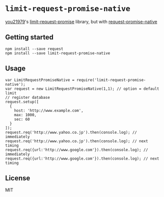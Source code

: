 `limit-request-promise-native`
=============================
[you21979](https://github.com/you21979)'s [limit-request-promise](https://github.com/you21979/node-limit-request-promise) library, but with [request-promise-native](https://github.com/request/request-promise-native)

Getting started
---------------

```
npm install --save request
npm install --save limit-request-promise-native
```

Usage
-----

```
var LimitRequestPromiseNative = require('limit-request-promise-native');
var request = new LimitRequestPromiseNative(1,1); // option = default limit
// register database
request.setup([
  {
    host: 'http://www.example.com',
    max: 1000,
    sec: 60
  }
]);
request.req('http://www.yahoo.co.jp').then(console.log); // immediately
request.req('http://www.yahoo.co.jp').then(console.log); // next timing
request.req({url:'http://www.google.com'}).then(console.log); // immediately 
request.req({url:'http://www.google.com'}).then(console.log); // next timing
```

License
-------
MIT
